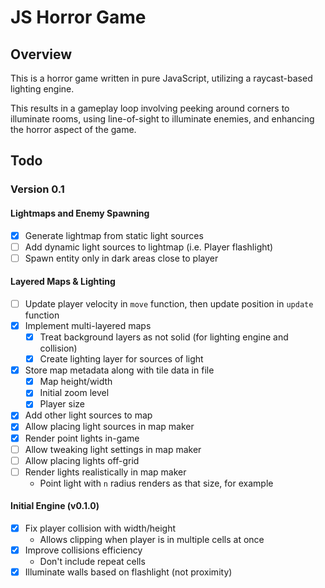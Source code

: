 # JS Horror Game

## Overview

This is a horror game written in pure JavaScript, utilizing a raycast-based lighting engine.

This results in a gameplay loop involving peeking around corners to illuminate rooms, using line-of-sight to illuminate enemies, and enhancing the horror aspect of the game.

## Todo

### Version 0.1

#### Lightmaps and Enemy Spawning

- [x] Generate lightmap from static light sources
- [ ] Add dynamic light sources to lightmap (i.e. Player flashlight)
- [ ] Spawn entity only in dark areas close to player

#### Layered Maps & Lighting

- [ ] Update player velocity in `move` function, then update position in `update` function
- [x] Implement multi-layered maps
  - [x] Treat background layers as not solid (for lighting engine and collision)
  - [x] Create lighting layer for sources of light
- [x] Store map metadata along with tile data in file
  - [x] Map height/width
  - [x] Initial zoom level
  - [x] Player size
- [x] Add other light sources to map
- [x] Allow placing light sources in map maker
- [x] Render point lights in-game
- [ ] Allow tweaking light settings in map maker
- [ ] Allow placing lights off-grid
- [ ] Render lights realistically in map maker
  - Point light with `n` radius renders as that size, for example

#### Initial Engine (v0.1.0)

- [x] Fix player collision with width/height
  - Allows clipping when player is in multiple cells at once
- [x] Improve collisions efficiency
  - Don't include repeat cells
- [x] Illuminate walls based on flashlight (not proximity)

